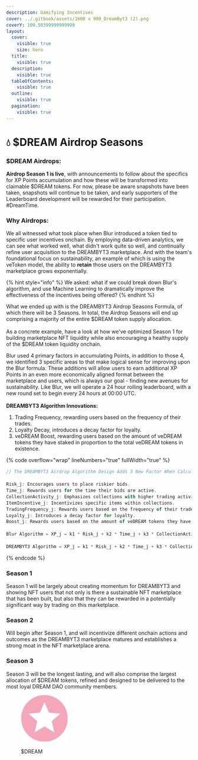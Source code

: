 ```yaml
---
description: Gamifying Incentives
cover: ../.gitbook/assets/1600 x 900_DreamByt3 (2).png
coverY: 109.50399999999999
layout:
  cover:
    visible: true
    size: hero
  title:
    visible: true
  description:
    visible: true
  tableOfContents:
    visible: true
  outline:
    visible: true
  pagination:
    visible: true
---
```


# 💧 $DREAM Airdrop Seasons

### $DREAM Airdrops:



**Airdrop Season 1 is live**, with announcements to follow about the specifics for XP Points accumulation and how these will be transformed into claimable $DREAM tokens. For now, please be aware snapshots have been taken, snapshots will continue to be taken, and early supporters of the Leaderboard development will be rewarded for their participation. #DreamTime.

### Why Airdrops:

We all witnessed what took place when Blur introduced a token tied to specific user incentives onchain. By employing data-driven analytics, we can see what worked well, what didn't work quite so well, and continually refine user acquisition to the DREAMBYT3 marketplace. And with the team's foundational focus on sustainability, an example of which is using the veToken model, the ability to **retain** those users on the DREAMBYT3 marketplace grows exponentially.

{% hint style="info" %}
We asked: what if we could break down Blur's algorithm, and use Machine Learning to dramatically improve the effectiveness of the incentives being offered?&#x20;
{% endhint %}

What we ended up with is the DREAMBYT3 Airdrop Seasons Formula, of which there will be 3 Seasons. In total, the Airdrop Seasons will end up comprising a majority of the entire $DREAM token supply allocation.\
\
As a concrete example, have a look at how we've optimized Season 1 for building marketplace NFT liquidity while also encouraging a healthy supply of the $DREAM token liquidity onchain.

Blur used 4 primary factors in accumulating Points, in addition to those 4, we identified 3 specific areas to that make logical sense for improving upon the Blur formula. These additions will allow users to earn additional XP Points in an even more economically aligned format between the marketplace and users, which is always our goal - finding new avenues for sustainability. Like Blur, we will operate a 24 hour rolling leaderboard, with a new round set to begin every 24 hours at 00:00 UTC.\
\
**DREAMBYT3 Algorithm Innovations:**

1. Trading Frequency, rewarding users based on the frequency of their trades.
2. Loyalty Decay, introduces a decay factor for loyalty.
3. veDREAM Boost, rewarding users based on the amount of veDREAM tokens they have staked in proportion to the total veDREAM tokens in existence.



{% code overflow="wrap" lineNumbers="true" fullWidth="true" %}
```javascript
// The DREAMBYT3 Airdrop Algorithm Design Adds 3 New Factor When Calculating XP Points

Risk_j: Encourages users to place riskier bids.
Time_j: Rewards users for the time their bids are active.
CollectionActivity_j: Emphasizes collections with higher trading activity.
ItemIncentive_j: Incentivizes specific items within collections.
TradingFrequency_j: Rewards users based on the frequency of their trades.
Loyalty_j: Introduces a decay factor for loyalty.
Boost_j: Rewards users based on the amount of veDREAM tokens they have staked in proportion to the total veDREAM tokens in existence.

Blur Algorithm = XP_j = k1 * Risk_j + k2 * Time_j + k3 * CollectionActivity_j + k4 * ItemIncentive_j 

DREAMBYT3 Algorithm = XP_j = k1 * Risk_j + k2 * Time_j + k3 * CollectionActivity_j + k4 * ItemIncentive_j + k5 * TradingFrequency_j + k6 * Loyalty_j + k7 * Boost_j
```
{% endcode %}

### Season 1

Season 1 will be largely about creating momentum for DREAMBYT3 and showing NFT users that not only is there a sustainable NFT marketplace that has been built, but also that they can be rewarded in a potentially significant way by trading on this marketplace.&#x20;

### Season 2

Will begin after Season 1, and will incentivize different onchain actions and outcomes as the DREAMBYT3 marketplace matures and establishes a strong moat in the NFT marketplace arena.&#x20;

### Season 3

Season 3 will be the longest lasting, and will also comprise the largest allocation of $DREAM tokens, refined and designed to be delivered to the most loyal DREAM DAO community members.

<figure><img src="../.gitbook/assets/DREAM_128.png" alt=""><figcaption><p>$DREAM</p></figcaption></figure>
